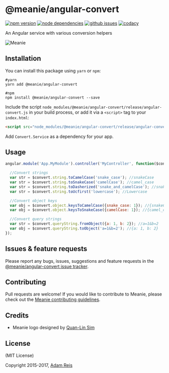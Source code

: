 # @meanie/angular-convert

[![npm version](https://img.shields.io/npm/v/@meanie/angular-convert.svg)](https://www.npmjs.com/package/@meanie/angular-convert)
[![node dependencies](https://david-dm.org/meanie/angular-convert.svg)](https://david-dm.org/meanie/angular-convert)
[![github issues](https://img.shields.io/github/issues/meanie/angular-convert.svg)](https://github.com/meanie/angular-convert/issues)
[![codacy](https://img.shields.io/codacy/bfb2443861974cd1a48cc49e5c350155.svg)](https://www.codacy.com/app/meanie/angular-convert)


An Angular service with various conversion helpers

![Meanie](https://raw.githubusercontent.com/meanie/meanie/master/meanie-logo-full.png)

## Installation

You can install this package using `yarn` or `npm`:

```shell
#yarn
yarn add @meanie/angular-convert

#npm
npm install @meanie/angular-convert --save
```

Include the script `node_modules/@meanie/angular-convert/release/angular-convert.js` in your build process, or add it via a `<script>` tag to your `index.html`:

```html
<script src="node_modules/@meanie/angular-convert/release/angular-convert.js"></script>
```

Add `Convert.Service` as a dependency for your app.

## Usage

```js
angular.module('App.MyModule').controller('MyController', function($convert) {

  //Convert strings
  var str = $convert.string.toCamelCase('snake_case'); //snakeCase
  var str = $convert.string.toSnakeCase('camelCase'); //camel_case
  var str = $convert.string.toDasherized('snake_and_camelCase'); //snake-and-camel-case
  var str = $convert.string.toUcfirst('lowercase'); //Lowercase

  //Convert object keys
  var obj = $convert.object.keysToCamelCase({snake_case: 1}); //{snakeCase: 1}
  var obj = $convert.object.keysToSnakeCase({camelCase: 1}); //{camel_case: 1}

  //Convert query strings
  var str = $convert.queryString.fromObject({a: 1, b: 2}); //a=1&b=2
  var obj = $convert.queryString.toObject('a=1&b=2'); //{a: 1, b: 2}
});
```

## Issues & feature requests

Please report any bugs, issues, suggestions and feature requests in the [@meanie/angular-convert issue tracker](https://github.com/meanie/angular-convert/issues).

## Contributing

Pull requests are welcome! If you would like to contribute to Meanie, please check out the [Meanie contributing guidelines](https://github.com/meanie/meanie/blob/master/CONTRIBUTING.md).

## Credits

* Meanie logo designed by [Quan-Lin Sim](mailto:quan.lin.sim+meanie@gmail.com)

## License

(MIT License)

Copyright 2015-2017, [Adam Reis](https://adam.reis.nz)
